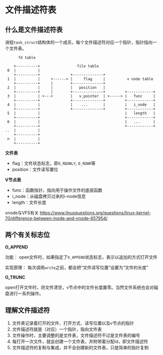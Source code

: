 # 文件描述符表

## 什么是文件描述符表

进程`task_struct`结构体的一个成员，每个文件描述符对应一个指针，指针指向一个文件表。

```
      fd table

    +----------+                 file table
 0  |          |
    +----------+              +--------------+
 1  |          |     +------> |     flag     |          v node table
    +----------+     |        +--------------+
 2  |          |     |        |   position   |
    +----------+     |        +--------------+         +------------+
 3  |          | +---+        |   v_pointer  | +-----> |   func     |
    +----------+              +--------------+         +------------+
 4  |          |              |    ...       |         |   i_node   |
    +----------+              +--------------+         +------------+
 5  |          |                                       |   length   |
    +----------+                                       +------------+
 6  |          |                                       |   ...      |
    +----------+                                       +------------+
..  |          |
    +----------+
 n  |          |
    +----------+

```

**文件表**

- flag：文件状态标志，即`O_RDONLY`, `O_RDWR`等
- position：文件读写置位

**V节点表**

- func：函数指针，指向用于操作文件的底层函数
- i_node：从磁盘拷贝过来的i-node信息
- length：文件长度

vnode与VFS有关
https://www.linuxquestions.org/questions/linux-kernel-70/difference-between-inode-and-vnode-657954/


## 两个有关标志位

**O_APPEND**

功能：
open文件时，如果指定了`O_APPEND`状态标志，表示以追加的方式打开文件

实现原理：
每次调用`write`之前，都会把“文件读写位置”设置为“文件的长度”

**O_TRUNC**

open打开文件时，将文件清空，v节点中的文件长度置零。当然文件系统也会对磁盘进行一系列操作。

## 理解文件描述符

1. 文件表记录着打开的文件、打开方式、读写位置以及v节点的指针
2. 文件描述符就是（对应）一个指针，指向文件表
3. 文件操作时，主要调整的是文件表，文件描述符不过是文件表的编号
4. 每打开一次文件，就会创建一个文件表，并附带着分配id，即文件描述符
5. 文件描述符的复制与集成，并不会创建新的文件表，只是简单的指针复制
